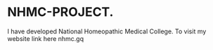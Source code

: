 # NHMC-PROJECT.
I have developed National Homeopathic Medical College. To visit my website link here nhmc.gq

